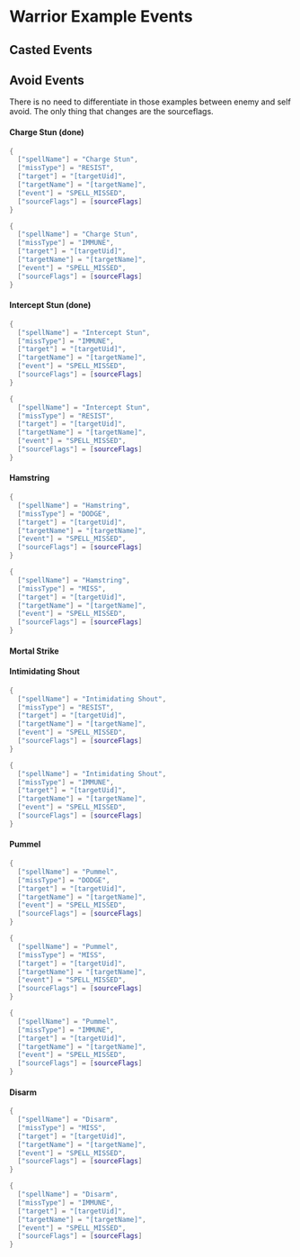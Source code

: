 # Warrior Example Events

## Casted Events

## Avoid Events

There is no need to differentiate in those examples between enemy and self avoid. The only thing that changes are the sourceflags.

#### Charge Stun (done)

```lua
{
  ["spellName"] = "Charge Stun",
  ["missType"] = "RESIST",
  ["target"] = "[targetUid]",
  ["targetName"] = "[targetName]",
  ["event"] = "SPELL_MISSED",
  ["sourceFlags"] = [sourceFlags]
}
```

```lua
{
  ["spellName"] = "Charge Stun",
  ["missType"] = "IMMUNE",
  ["target"] = "[targetUid]",
  ["targetName"] = "[targetName]",
  ["event"] = "SPELL_MISSED",
  ["sourceFlags"] = [sourceFlags]
}
```

#### Intercept Stun (done)

```lua
{
  ["spellName"] = "Intercept Stun",
  ["missType"] = "IMMUNE",
  ["target"] = "[targetUid]",
  ["targetName"] = "[targetName]",
  ["event"] = "SPELL_MISSED",
  ["sourceFlags"] = [sourceFlags]
}
```

```lua
{
  ["spellName"] = "Intercept Stun",
  ["missType"] = "RESIST",
  ["target"] = "[targetUid]",
  ["targetName"] = "[targetName]",
  ["event"] = "SPELL_MISSED",
  ["sourceFlags"] = [sourceFlags]
}
```

#### Hamstring

```lua
{
  ["spellName"] = "Hamstring",
  ["missType"] = "DODGE",
  ["target"] = "[targetUid]",
  ["targetName"] = "[targetName]",
  ["event"] = "SPELL_MISSED",
  ["sourceFlags"] = [sourceFlags]
}
```

```lua
{
  ["spellName"] = "Hamstring",
  ["missType"] = "MISS",
  ["target"] = "[targetUid]",
  ["targetName"] = "[targetName]",
  ["event"] = "SPELL_MISSED",
  ["sourceFlags"] = [sourceFlags]
}
```


#### Mortal Strike


#### Intimidating Shout

```lua
{
  ["spellName"] = "Intimidating Shout",
  ["missType"] = "RESIST",
  ["target"] = "[targetUid]",
  ["targetName"] = "[targetName]",
  ["event"] = "SPELL_MISSED",
  ["sourceFlags"] = [sourceFlags]
}
```

```lua
{
  ["spellName"] = "Intimidating Shout",
  ["missType"] = "IMMUNE",
  ["target"] = "[targetUid]",
  ["targetName"] = "[targetName]",
  ["event"] = "SPELL_MISSED",
  ["sourceFlags"] = [sourceFlags]
}
```

#### Pummel

```lua
{
  ["spellName"] = "Pummel",
  ["missType"] = "DODGE",
  ["target"] = "[targetUid]",
  ["targetName"] = "[targetName]",
  ["event"] = "SPELL_MISSED",
  ["sourceFlags"] = [sourceFlags]
}
```

```lua
{
  ["spellName"] = "Pummel",
  ["missType"] = "MISS",
  ["target"] = "[targetUid]",
  ["targetName"] = "[targetName]",
  ["event"] = "SPELL_MISSED",
  ["sourceFlags"] = [sourceFlags]
}
```

```lua
{
  ["spellName"] = "Pummel",
  ["missType"] = "IMMUNE",
  ["target"] = "[targetUid]",
  ["targetName"] = "[targetName]",
  ["event"] = "SPELL_MISSED",
  ["sourceFlags"] = [sourceFlags]
}
```

#### Disarm

```lua
{
  ["spellName"] = "Disarm",
  ["missType"] = "MISS",
  ["target"] = "[targetUid]",
  ["targetName"] = "[targetName]",
  ["event"] = "SPELL_MISSED",
  ["sourceFlags"] = [sourceFlags]
}
```

```lua
{
  ["spellName"] = "Disarm",
  ["missType"] = "IMMUNE",
  ["target"] = "[targetUid]",
  ["targetName"] = "[targetName]",
  ["event"] = "SPELL_MISSED",
  ["sourceFlags"] = [sourceFlags]
}
```
